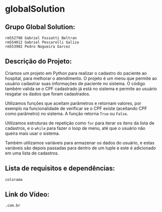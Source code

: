 # globalSolution

## Grupo Global Solution:

	rm552798 Gabriel Fossatti Beltran
	rm554012 Gabriel Pescarolli Galiza
	rm553902 Pedro Nogueira Garcez

## Descrição do Projeto:

Criamos um projeto em Python para realizar o cadastro do paciente ao hospital, para melhorar o atendimento.
 O projeto é um menu que permite ao usuário cadastrar suas informações de paciente no sistema.
 O código também valida se o CPF cadastrado já está no sistema e permite ao usuário resgatar os dados que foram cadastrados.

 Utilizamos funções que aceitam parâmetros e retornam valores, por exemplo na funcionalidade de verificar se o CPF existe (aceitando CPF como parâmetro) no sistema.
 A função retorna ``True`` ou ``False``.

 Utilizamos estruturas de repetição como ``for`` para iterar os itens da lista de cadastros, e o ``while`` para fazer o loop de menu, até que o usuário não queira mais usar o sistema.

 Também utilizamos variáveis para armazenar os dados do usuário, e estas variáveis são depois passadas para dentro de um tuple e este é adicionado em uma lista de cadastros.

## Lista de requisitos e dependências:

	colorama

## Link do Vídeo:

	.com.br
